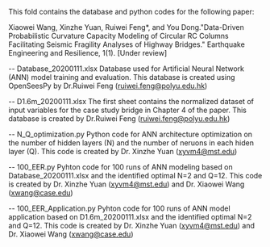 This fold contains the database and python codes for the following paper:

Xiaowei Wang, Xinzhe Yuan, Ruiwei Feng*, and You Dong."Data-Driven Probabilistic Curvature Capacity Modeling of Circular RC Columns Facilitating
Seismic Fragility Analyses of Highway Bridges." Earthquake Engineering and Resilience, 1(1). [Under review]

-- Database_20200111.xlsx
   Database used for Artificial Neural Network (ANN) model training and evaluation. 
   This database is created using OpenSeesPy by Dr.Ruiwei Feng (ruiwei.feng@polyu.edu.hk)
   
-- D1.6m_20200111.xlsx
   The first sheet contains the normalized dataset of input variables for the case study bridge in Chapter 4 of the paper. 
   This database is created by Dr.Ruiwei Feng (ruiwei.feng@polyu.edu.hk)
   
-- N_Q_optimization.py
   Python code for ANN architecture optimization on the number of hidden layers (N) and the number of neruons in each hiden layer (Q). 
   This code is created by Dr. Xinzhe Yuan (xyvm4@mst.edu)
   
-- 100_EER.py
   Pyhton code for 100 runs of ANN modeling based on Database_20200111.xlsx and the identified optimal N=2 and Q=12. 
   This code is created by Dr. Xinzhe Yuan (xyvm4@mst.edu) and Dr. Xiaowei Wang (xwang@case.edu)
   
-- 100_EER_Application.py
   Pyhton code for 100 runs of ANN model application based on D1.6m_20200111.xlsx and the identified optimal N=2 and Q=12. 
   This code is created by Dr. Xinzhe Yuan (xyvm4@mst.edu) and Dr. Xiaowei Wang (xwang@case.edu)

